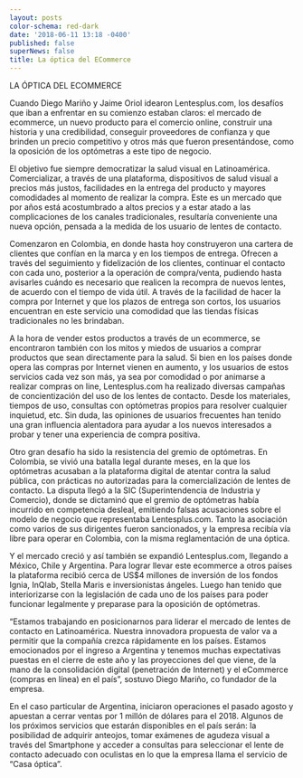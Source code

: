 ```yaml
---
layout: posts
color-schema: red-dark
date: '2018-06-11 13:18 -0400'
published: false
superNews: false
title: La óptica del ECommerce
---
```

LA ÓPTICA DEL ECOMMERCE


Cuando Diego Mariño y Jaime Oriol idearon Lentesplus.com, los desafíos que iban a enfrentar en su comienzo estaban claros: el mercado de ecommerce, un nuevo producto para el comercio online, construir una historia y una credibilidad, conseguir proveedores de confianza y que brinden un precio competitivo y otros más que fueron presentándose, como la oposición de los optómetras a este tipo de negocio.

El objetivo fue siempre democratizar la salud visual en Latinoamérica. Comercializar, a través de una plataforma, dispositivos de salud visual a precios más justos, facilidades en la entrega del producto y mayores comodidades al momento de realizar la compra. Este es un mercado que por años está acostumbrado a altos precios y a estar atado a las complicaciones de los canales tradicionales, resultaría conveniente una nueva opción, pensada a la medida de los usuario de lentes de contacto. 

Comenzaron en Colombia, en donde hasta hoy construyeron una cartera de clientes que confían en la marca y en los tiempos de entrega. Ofrecen a través del seguimiento y fidelización de los clientes, continuar el contacto con cada uno, posterior a la operación de compra/venta, pudiendo hasta avisarles cuándo es necesario que realicen la recompra de nuevos lentes, de acuerdo con el tiempo de vida útil. A través de la facilidad de hacer la compra por Internet y que los plazos de entrega son cortos, los usuarios encuentran en este servicio una comodidad que las tiendas físicas tradicionales no les brindaban.

A la hora de vender estos productos a través de un ecommerce, se encontraron también con los mitos y miedos de usuarios a comprar productos que sean directamente para la salud. Si bien en los países donde opera las compras por Internet vienen en aumento, y los usuarios de estos servicios cada vez son más, ya sea por comodidad o por animarse a realizar compras on line, Lentesplus.com ha realizado diversas campañas de concientización del uso de los lentes de contacto. Desde los materiales, tiempos de uso, consultas con optómetras propios para resolver cualquier inquietud, etc. Sin duda, las opiniones de usuarios frecuentes han tenido una gran influencia alentadora para ayudar a los nuevos interesados a probar y tener una experiencia de compra positiva.

Otro gran desafío ha sido la resistencia del gremio de optómetras. En Colombia, se vivió una batalla legal durante meses, en la que los optómetras acusaban a la plataforma digital de atentar contra la salud pública, con prácticas no autorizadas para la comercialización de lentes de contacto. La disputa llegó a la SIC (Superintendencia de Industria y Comercio), donde se dictaminó que el gremio de optómetras había incurrido en competencia desleal, emitiendo falsas acusaciones sobre el modelo de negocio que representaba Lentesplus.com. Tanto la asociación como varios de sus dirigentes fueron sancionados, y la empresa recibía vía libre para operar en Colombia, con la misma reglamentación de una óptica.

Y el mercado creció y así también se expandió Lentesplus.com, llegando a México, Chile y Argentina. Para lograr llevar este ecommerce a otros países la plataforma recibió cerca de US$4 millones de inversión de los fondos Ignia, InQlab, Stella Maris e inversionistas ángeles. Luego han tenido que interiorizarse con la legislación de cada uno de los países para poder funcionar legalmente y preparase para la oposición de optómetras.

“Estamos trabajando en posicionarnos para liderar el mercado de lentes de contacto en Latinoamérica. Nuestra innovadora propuesta de valor va a permitir que la compañía crezca rápidamente en los países. Estamos emocionados por el ingreso a Argentina y tenemos muchas expectativas puestas en el cierre de este año y las proyecciones del que viene, de la mano de la consolidación digital (penetración de Internet) y el eCommerce (compras en línea) en el país”, sostuvo Diego Mariño, co fundador de la empresa.

En el caso particular de Argentina, iniciaron operaciones el pasado agosto y apuestan a cerrar ventas por 1 millón de dólares para el 2018. Algunos de los próximos servicios que estarán disponibles en el país serán: la posibilidad de adquirir anteojos, tomar exámenes de agudeza visual a través del Smartphone y acceder a consultas para seleccionar el lente de contacto adecuado con oculistas en lo que la empresa llama el servicio de “Casa óptica”.


